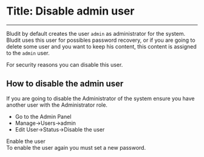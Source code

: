 # Title: Disable admin user
<!-- Position: 1 -->
---
Bludit by default creates the user `admin` as administrator for the system. Bludit uses this user for possibles password recovery, or if you are going to delete some user and you want to keep his content, this content is assigned to the `admin` user.

For security reasons you can disable this user.

## How to disable the admin user
If you are going to disable the Administrator of the system ensure you have another user with the Administrator role.

- Go to the Admin Panel
- Manage->Users->admin
- Edit User->Status->Disable the user

<div class="note">
<div class="title">Enable the user</div>
To enable the user again you must set a new password.
</div>